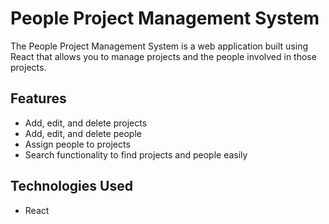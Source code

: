 # People Project Management System

The People Project Management System is a web application built using React that allows you to manage projects and the people involved in those projects.

## Features

- Add, edit, and delete projects
- Add, edit, and delete people
- Assign people to projects
- Search functionality to find projects and people easily

## Technologies Used

- React
